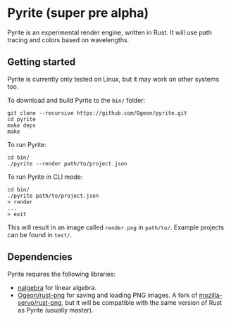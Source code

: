 # Pyrite (super pre alpha)
Pyrite is an experimental render engine, written in Rust. It will use path
tracing and colors based on wavelengths.

## Getting started
Pyrite is currently only tested on Linux, but it may work on other systems too.

To download and build Pyrite to the `bin/` folder:


    git clone --recursive https://github.com/Ogeon/pyrite.git
    cd pyrite
    make deps
    make

To run Pyrite:


    cd bin/
    ./pyrite --render path/to/project.json

To run Pyrite in CLI mode:


    cd bin/
    ./pyrite path/to/project.json
    > render
    ...
    > exit

This will result in an image called `render.png` in `path/to/`. Example
projects can be found in `test/`.

## Dependencies
Pyrite requires the following libraries:

* [nalgebra](https://github.com/sebcrozet/nalgebra) for linear algebra.
* [Ogeon/rust-png](https://github.com/Ogeon/rust-png) for saving and loading PNG images. A fork of [mozilla-servo/rust-png](https://github.com/mozilla-servo/rust-png), but it will be compatible with the same version of Rust as Pyrite (usually master).
